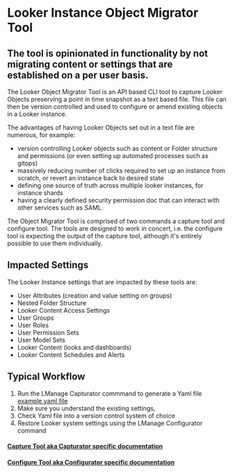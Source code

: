 # Looker Instance Object Migrator Tool 
## The tool is opinionated in functionality by not migrating content or settings that are established on a per user basis.

The Looker Object Migrator Tool is an API based CLI tool to capture Looker Objects preserving a point in time snapshot as a text based file. This file can then be version controlled and used to configure or amend existing objects in a Looker instance. 

The advantages of having Looker Objects set out in a text file are numerous, for example: 
- version controlling Looker objects such as content or Folder structure and permissions (or even setting up automated processes such as gitops)
- massively reducing number of clicks required to set up an instance from scratch, or revert an instance back to desired state
- defining one source of truth across multiple looker instances, for instance shards
- having a clearly defined security permission doc that can interact with other services such as SAML.

The Object Migrator Tool is comprised of two commands a capture tool and configure tool. The tools are designed to work in concert, i.e. the configure tool is expecting the output of the capture tool, although it's entirely possible to use them individually.

## Impacted Settings
The Looker Instance settings that are impacted by these tools are: 
- User Attributes (creation and value setting on groups)
- Nested Folder Structure
- Looker Content Access Settings
- User Groups
- User Roles
- User Permission Sets
- User Model Sets
- Looker Content (looks and dashboards)
- Looker Content Schedules and Alerts

## Typical Workflow

1. Run the LManage Capturator commmand to generate a Yaml file [example yaml file](#) 
2. Make sure you understand the existing settings, 
3. Check Yaml file into a version control system of choice
4. Restore Looker system settings using the LManage Configurator command

#### [Capture Tool aka Capturator specific documentation](https://github.com/looker-open-source/lmanage/blob/main/instructions/capturator_README.md)
#### [Configure Tool aka Configurator specific documentation](https://github.com/looker-open-source/lmanage/blob/main/instructions/configurator_README.md)



